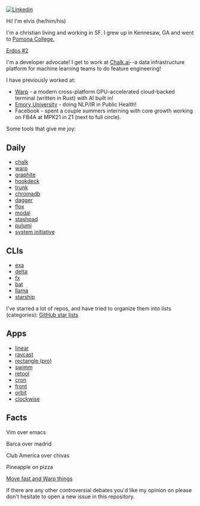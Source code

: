## <em></em>

[![Linkedin](https://img.shields.io/badge/-Linkedin-blue?style=flat-square&logo=Linkedin&logoColor=white&link=https://www.linkedin.com/in/elviskahoro/)](https://www.linkedin.com/in/elviskahoro/) 

Hi! I'm elvis (he/him/his)

I'm a christian living and working in SF. I grew up in Kennesaw, GA and went to [Pomona College.](https://www.pomona.edu/dos-search/search-committee)

[Erdos #2](https://pages.pomona.edu/~sg064747/PAPERS/PRBTP.pdf)

I'm a developer advocate! I get to work at [Chalk.ai](https://chalk.ai)--a data infrastructure platform for machine learning teams to do feature engineering!

I have previously worked at:

- [Warp](https://warp.dev) - a modern cross-platform GPU-accelerated cloud-backed terminal (written in Rust) with AI built in!
- [Emory University](https://pubmed.ncbi.nlm.nih.gov/36534457/) - doing NLP/IR in Public Health!
- Facebook - spent a couple summers interning with core growth working on FB4A at MPK21 in Z1 (next to full circle).

Some tools that give me joy:

## Daily
- [chalk](https://chalk.ai)
- [warp](https://warp.dev)
- [graphite](https://graphite.dev/)
- [hookdeck](https://hookdeck.com/)
- [trunk](https://trunk.io/)
- [chromadb](https://www.trychroma.com/)
- [dagger](https://dagger.io/)
- [flox](https://flox.dev/)
- [modal](https://modal.com/)
- [stashpad](https://www.stashpad.com/)
- [pulumi](https://www.pulumi.com/)
- [system initiative](https://www.systeminit.com/)


## CLIs
- [exa](https://github.com/ogham/exa)
- [delta](https://github.com/dandavison/delta)
- [fx](https://github.com/antonmedv/fx)
- [bat](https://github.com/sharkdp/bat)
- [llama](https://github.com/antonmedv/llama)
- [starship](https://github.com/starship/starship)

I've starred a lot of repos, and have tried to organize them into lists (categories):
[GitHub star lists](https://github.com/elviskahoro?tab=stars)

## Apps
- [linear](https://linear.app/)
- [raycast](https://www.raycast.com/)
- [rectangle (pro)](https://rectangleapp.com/pro)
- [swimm](https://swimm.io)
- [retool](https://retool.com/)
- [cron](https://cron.com/)
- [front](https://front.com/)
- [orbit](https://orbit.love/)
- [clockwise](https://www.getclockwise.com/)

## Facts

Vim over emacs

Barca over madrid

Club America over chivas

Pineapple on pizza

[Move fast and Warp things](https://www.linkedin.com/in/elviskahoro)

If there are any other controversial debates you'd like my opinion on please don't hesitate to open a new issue in this repository.
